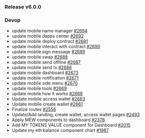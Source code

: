 ### Release v6.0.0

### Devop

* update mobile name manager [#2694](https://github.com/MyEtherWallet/MyEtherWallet/pull/2694)
* update mobile dapps center [#2692](https://github.com/MyEtherWallet/MyEtherWallet/pull/2692)
* update mobile deploy contract [#2691](https://github.com/MyEtherWallet/MyEtherWallet/pull/2691)
* update mobile interact with contract [#2690](https://github.com/MyEtherWallet/MyEtherWallet/pull/2690)
* update mobile sign message [#2689](https://github.com/MyEtherWallet/MyEtherWallet/pull/2689)
* update mobile swap [#2688](https://github.com/MyEtherWallet/MyEtherWallet/pull/2688)
* update mobile send offline [#2687](https://github.com/MyEtherWallet/MyEtherWallet/pull/2687)
* update mobile send tx [#2686](https://github.com/MyEtherWallet/MyEtherWallet/pull/2686)
* update mobile dashboard [#2673](https://github.com/MyEtherWallet/MyEtherWallet/pull/2673)
* update mobile notification [#2671](https://github.com/MyEtherWallet/MyEtherWallet/pull/2671)
* update mobile side menu [#2670](https://github.com/MyEtherWallet/MyEtherWallet/pull/2670)
* update mobile tools [#2669](https://github.com/MyEtherWallet/MyEtherWallet/pull/2669)
* update mobile how it works [#2668](https://github.com/MyEtherWallet/MyEtherWallet/pull/2668)
* Update mobile access wallet [#2663](https://github.com/MyEtherWallet/MyEtherWallet/pull/2663)
* Update mobile create wallet [#2661](https://github.com/MyEtherWallet/MyEtherWallet/pull/2661)
* Finalize routes [#2556](https://github.com/MyEtherWallet/MyEtherWallet/pull/2556)
* Update/Add landing, create wallet, access wallet pages [#2493](https://github.com/MyEtherWallet/MyEtherWallet/pull/2493)
* Apply MEW components to dashboard [#2378](https://github.com/MyEtherWallet/MyEtherWallet/pull/2378)
* Add MY TOKENS VALUE component for Dashboard [#2015](https://github.com/MyEtherWallet/MyEtherWallet/pull/2015)
* Update my eth balance component chart [#1987](https://github.com/MyEtherWallet/MyEtherWallet/pull/1987)
